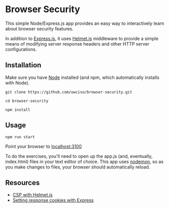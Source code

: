 # Browser Security

This simple Node/Express.js app provides an easy way to interactively learn about browser security features. 

In addition to [Express.js](https://expressjs.com/), it uses [Helmet.js](https://helmetjs.github.io/) middleware to provide a simple means of modifying server response headers and other HTTP server configurations.

## Installation

Make sure you have [Node](https://nodejs.org/en/) installed (and npm, which automatically installs with Node).

`git clone https://github.com/uwciso/browser-security.git`

`cd browser-security`

`npm install` 

## Usage
`npm run start` 

Point your browser to [localhost:3100](http://localhost:3100) 

To do the exercises, you'll need to open up the app.js (and, eventually, index.html) files in your text editor of choice. This app uses [nodemon](https://nodemon.io/), so as you make changes to files, your browser should automatically reload.

## Resources
* [CSP with Helmet.js](https://helmetjs.github.io/docs/csp/)
* [Setting response cookies with Express](https://expressjs.com/en/4x/api.html#res.cookie)
